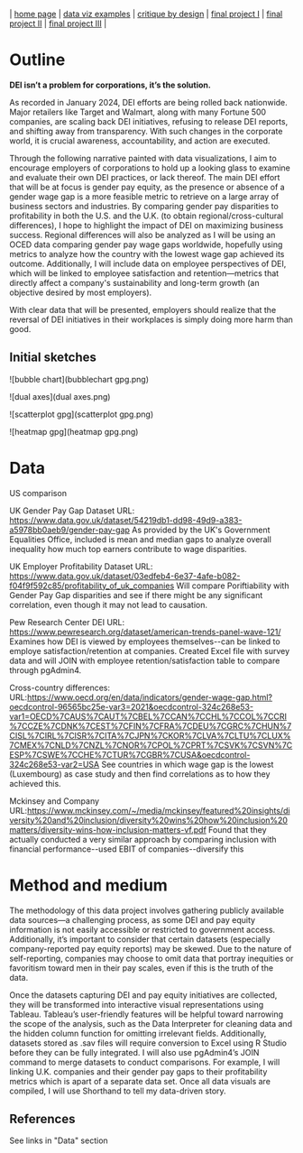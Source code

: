 | [home page](https://cmustudent.github.io/tswd-portfolio-templates/) | [data viz examples](dataviz-examples) | [critique by design](critique-by-design) | [final project I](final-project-part-one) | [final project II](final-project-part-two) | [final project III](final-project-part-three) |




# Outline

 **DEI isn’t a problem for corporations, it’s the solution.**

As recorded in January 2024, DEI efforts are being rolled back nationwide. Major retailers like Target and Walmart, along with many Fortune 500 companies, are scaling back DEI initiatives, refusing to release DEI reports, and shifting away from transparency. With such changes in the corporate world, it is crucial awareness, accountability, and action are executed. 

Through the following narrative painted with data visualizations, I aim to encourage employers of corporations to hold up a looking glass to examine and evaluate their own DEI practices, or lack thereof. The main DEI effort that will be at focus is gender pay equity, as the presence or absence of a gender wage gap is a more feasible metric to retrieve on a large array of business sectors and industries. By comparing gender pay disparities to profitability in both the U.S. and the U.K. (to obtain regional/cross-cultural differences), I hope to highlight the impact of DEI on maximizing business success. Regional differences will also be analyzed as I will be using an OCED data comparing gender pay wage gaps worldwide, hopefully using metrics to analyze how the country with the lowest wage gap achieved its outcome.  Additionally, I will include data on employee perspectives of DEI, which will be linked to employee satisfaction and retention—metrics that directly affect a company's sustainability and long-term growth (an objective desired by most employers).

With clear data that will be presented, employers should realize that the reversal of DEI initiatives in their workplaces is simply doing more harm than good.




## Initial sketches

![bubble chart](bubblechart gpg.png)

![dual axes](dual axes.png)

![scatterplot gpg](scatterplot gpg.png)

![heatmap gpg](heatmap gpg.png)

# Data

US comparison

UK Gender Pay Gap Dataset
 URL: https://www.data.gov.uk/dataset/54219db1-dd98-49d9-a383-a5978bb0aeb9/gender-pay-gap
 As provided by the UK's Government Equalities Office, included is mean and median gaps to analyze overall inequality how much top earners contribute to wage disparities. 


UK Employer Profitability Dataset
 URL: https://www.data.gov.uk/dataset/03edfeb4-6e37-4afe-b082-f04f9f592c85/profitability_of_uk_companies
 Will compare Poriftiability with Gender Pay Gap disparities and see if there might be any significant correlation, even  though it may not lead to causation. 


Pew Research Center DEI
 URL: https://www.pewresearch.org/dataset/american-trends-panel-wave-121/ 
 Examines how DEI is viewed by employees themselves--can be linked to employe satisfaction/retention at companies. Created Excel file with survey data and will JOIN with employee retention/satisfaction table to compare through pgAdmin4. 
  
Cross-country differences: 
 URL:https://www.oecd.org/en/data/indicators/gender-wage-gap.html?oecdcontrol-96565bc25e-var3=2021&oecdcontrol-324c268e53-var1=OECD%7CAUS%7CAUT%7CBEL%7CCAN%7CCHL%7CCOL%7CCRI%7CCZE%7CDNK%7CEST%7CFIN%7CFRA%7CDEU%7CGRC%7CHUN%7CISL%7CIRL%7CISR%7CITA%7CJPN%7CKOR%7CLVA%7CLTU%7CLUX%7CMEX%7CNLD%7CNZL%7CNOR%7CPOL%7CPRT%7CSVK%7CSVN%7CESP%7CSWE%7CCHE%7CTUR%7CGBR%7CUSA&oecdcontrol-324c268e53-var2=USA
See countries in which wage gap is the lowest (Luxembourg) as case study and then find correlations as to how they achieved this. 

Mckinsey and Company
URL:https://www.mckinsey.com/~/media/mckinsey/featured%20insights/diversity%20and%20inclusion/diversity%20wins%20how%20inclusion%20matters/diversity-wins-how-inclusion-matters-vf.pdf
  Found that they actually conducted a very similar approach by comparing inclusion with financial performance--used EBIT of companies--diversify this
  



# Method and medium

The methodology of this data project involves gathering publicly available data sources—a challenging process, as some DEI and pay equity information is not easily accessible or restricted to government access. Additionally, it’s important to consider that certain datasets (especially company-reported pay equity reports) may be skewed. Due to the nature of self-reporting, companies may choose to omit data that portray inequities or favoritism toward men in their pay scales, even if this is the truth of the data. 

Once the datasets capturing DEI and pay equity initiatives are collected, they will be transformed into interactive visual representations using Tableau. Tableau’s user-friendly features will be helpful toward narrowing the scope of the analysis, such as the Data Interpreter for cleaning data and the hidden column function for omitting irrelevant fields. Additionally, datasets stored as .sav files will require conversion to Excel using R Studio before they can be fully integrated. I will also use pgAdmin4’s JOIN command to merge datasets to conduct comparisons. For example, I will linking U.K. companies and their gender pay gaps to their profitability metrics which is apart of a separate data set. Once all data visuals are compiled, I will use Shorthand to tell my data-driven story.


## References
See links in "Data" section

